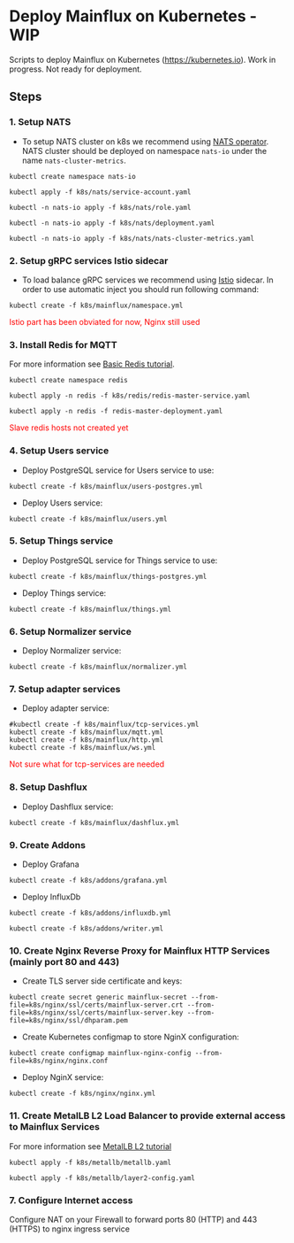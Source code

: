 # Deploy Mainflux on Kubernetes - WIP
Scripts to deploy Mainflux on Kubernetes (https://kubernetes.io). Work in progress. Not ready for deployment.

## Steps

### 1. Setup NATS

- To setup NATS cluster on k8s we recommend using [NATS operator](https://github.com/nats-io/nats-operator). NATS cluster should be deployed on namespace `nats-io` under the name `nats-cluster-metrics`.

```
kubectl create namespace nats-io

kubectl apply -f k8s/nats/service-account.yaml

kubectl -n nats-io apply -f k8s/nats/role.yaml

kubectl -n nats-io apply -f k8s/nats/deployment.yaml

kubectl -n nats-io apply -f k8s/nats/nats-cluster-metrics.yaml
```

### 2. Setup gRPC services Istio sidecar

- To load balance gRPC services we recommend using [Istio](https://istio.io/docs/setup/kubernetes/download-release/) sidecar. In order to use automatic inject you should run following command:

```
kubectl create -f k8s/mainflux/namespace.yml
```

<span style="color:red">Istio part has been obviated for now, Nginx still used </span>


### 3. Install Redis for MQTT

For more information see [Basic Redis tutorial](https://kubernetes.io/docs/tutorials/stateless-application/guestbook/).

```
kubectl create namespace redis

kubectl apply -n redis -f k8s/redis/redis-master-service.yaml

kubectl apply -n redis -f redis-master-deployment.yaml
```

<span style="color:red">Slave redis hosts not created yet </span>


### 4. Setup Users service

- Deploy PostgreSQL service for Users service to use:

```
kubectl create -f k8s/mainflux/users-postgres.yml
```

- Deploy Users service:

```
kubectl create -f k8s/mainflux/users.yml
```

### 5. Setup Things service

- Deploy PostgreSQL service for Things service to use:

```
kubectl create -f k8s/mainflux/things-postgres.yml
```

- Deploy Things service:

```
kubectl create -f k8s/mainflux/things.yml
```

### 6. Setup Normalizer service

- Deploy Normalizer service:

```
kubectl create -f k8s/mainflux/normalizer.yml
```

### 7. Setup adapter services

- Deploy adapter service:

```
#kubectl create -f k8s/mainflux/tcp-services.yml
kubectl create -f k8s/mainflux/mqtt.yml
kubectl create -f k8s/mainflux/http.yml
kubectl create -f k8s/mainflux/ws.yml
```

<span style="color:red">Not sure what for tcp-services are needed </span>

### 8. Setup Dashflux

- Deploy Dashflux service:

```
kubectl create -f k8s/mainflux/dashflux.yml
```

### 9. Create Addons

- Deploy Grafana

```
kubectl create -f k8s/addons/grafana.yml
```
- Deploy InfluxDb

```
kubectl create -f k8s/addons/influxdb.yml

kubectl create -f k8s/addons/writer.yml
```
### 10. Create Nginx Reverse Proxy for Mainflux HTTP Services (mainly port 80 and 443)

- Create TLS server side certificate and keys:

```
kubectl create secret generic mainflux-secret --from-file=k8s/nginx/ssl/certs/mainflux-server.crt --from-file=k8s/nginx/ssl/certs/mainflux-server.key --from-file=k8s/nginx/ssl/dhparam.pem
```

- Create Kubernetes configmap to store NginX configuration:

```
kubectl create configmap mainflux-nginx-config --from-file=k8s/nginx/nginx.conf
```

- Deploy NginX service:

```
kubectl create -f k8s/nginx/nginx.yml
```

### 11. Create MetalLB  L2 Load Balancer to provide external access to Mainflux Services

For more information see [MetalLB L2 tutorial](https://metallb.universe.tf/tutorial/layer2/)

```
kubectl apply -f k8s/metallb/metallb.yaml

kubectl apply -f k8s/metallb/layer2-config.yaml
```

### 7. Configure Internet access
Configure NAT on your Firewall to forward ports 80 (HTTP) and 443 (HTTPS) to nginx ingress service


